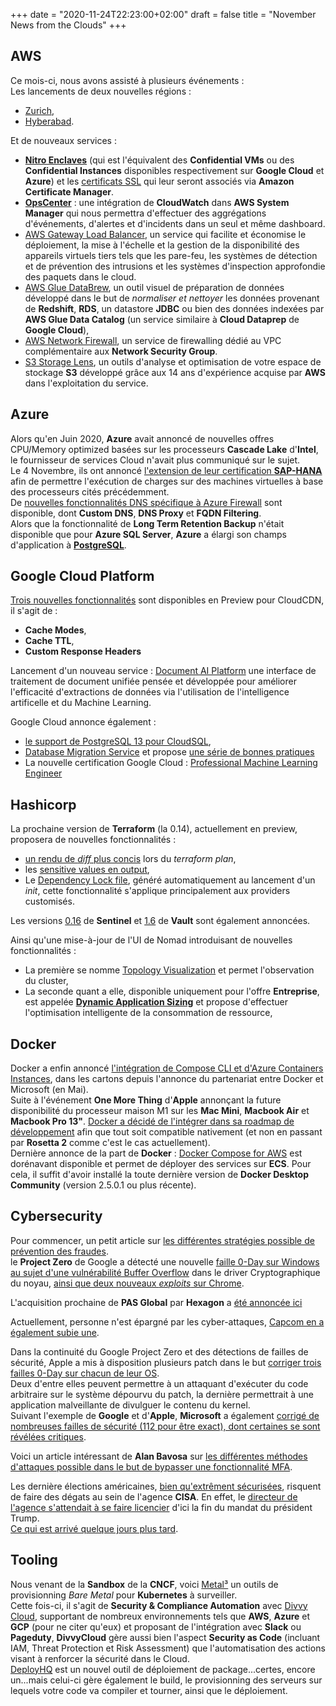 +++
date = "2020-11-24T22:23:00+02:00"
draft = false
title = "November News from the Clouds"
+++

## AWS
Ce mois-ci, nous avons assisté à plusieurs événements :  
Les lancements de deux nouvelles régions : 
- [Zurich](https://aws.amazon.com/fr/blogs/aws/in-the-works-new-aws-region-in-zurich-switzerland/?utm_source=feedburner&utm_medium=feed&utm_campaign=Feed%3A+AmazonWebServicesBlog+%28Amazon+Web+Services+Blog%29),  
- [Hyberabad](https://aws.amazon.com/fr/blogs/aws/in-the-works-aws-region-in-hyderabad-india/?utm_source=feedburner&utm_medium=feed&utm_campaign=Feed%3A+AmazonWebServicesBlog+%28Amazon+Web+Services+Blog%29).

Et de nouveaux services :  
- [**Nitro Enclaves**](https://aws.amazon.com/fr/about-aws/whats-new/2020/10/announcing-general-availability-of-aws-nitro-enclaves/) (qui est l'équivalent des **Confidential VMs** ou des **Confidential Instances** disponibles respectivement sur **Google Cloud** et **Azure**) et les [certificats SSL](https://aws.amazon.com/fr/about-aws/whats-new/2020/10/announcing-aws-certificate-manager-for-nitro-enclaves/) qui leur seront associés via **Amazon Certificate Manager**.  
- [**OpsCenter**](https://aws.amazon.com/fr/blogs/aws/a-new-integration-for-cloudwatch-alarms-and-opscenter/?utm_source=feedburner&utm_medium=feed&utm_campaign=Feed%3A+AmazonWebServicesBlog+%28Amazon+Web+Services+Blog%29) : une intégration de **CloudWatch** dans **AWS System Manager** qui nous permettra d'effectuer des aggrégations d'événements, d'alertes et d'incidents dans un seul et même dashboard.  
- [AWS Gateway Load Balancer](https://aws.amazon.com/fr/blogs/aws/introducing-aws-gateway-load-balancer-easy-deployment-scalability-and-high-availability-for-partner-appliances/?utm_source=feedburner&utm_medium=feed&utm_campaign=Feed%3A+AmazonWebServicesBlog+%28Amazon+Web+Services+Blog%29), un service qui facilite et économise le déploiement, la mise à l'échelle et la gestion de la disponibilité des appareils virtuels tiers tels que les pare-feu, les systèmes de détection et de prévention des intrusions et les systèmes d'inspection approfondie des paquets dans le cloud.  
- [AWS Glue DataBrew](https://aws.amazon.com/fr/blogs/aws/announcing-aws-glue-databrew-a-visual-data-preparation-tool-that-helps-you-clean-and-normalize-data-faster/?utm_source=feedburner&utm_medium=feed&utm_campaign=Feed%3A+AmazonWebServicesBlog+%28Amazon+Web+Services+Blog%29), un outil visuel de préparation de données développé dans le but de *normaliser et nettoyer* les données provenant de **Redshift**, **RDS**, un datastore **JDBC** ou bien des données indexées par **AWS Glue Data Catalog** (un service similaire à **Cloud Dataprep** de **Google Cloud**),  
- [AWS Network Firewall](https://aws.amazon.com/fr/blogs/aws/aws-network-firewall-new-managed-firewall-service-in-vpc/?utm_source=feedburner&utm_medium=feed&utm_campaign=Feed%3A+AmazonWebServicesBlog+%28Amazon+Web+Services+Blog%29), un service de firewalling dédié au VPC complémentaire aux **Network Security Group**.
- [S3 Storage Lens](https://aws.amazon.com/fr/blogs/aws/s3-storage-lens/?utm_source=feedburner&utm_medium=feed&utm_campaign=Feed%3A+AmazonWebServicesBlog+%28Amazon+Web+Services+Blog%29), un outils d'analyse et optimisation de votre espace de stockage **S3** développé grâce aux 14 ans d'expérience acquise par **AWS** dans l'exploitation du service.

## Azure
Alors qu'en Juin 2020, **Azure** avait annoncé de nouvelles offres CPU/Memory optimized basées sur les processeurs **Cascade Lake** d'**Intel**, le fournisseur de services Cloud n'avait plus communiqué sur le sujet.  
Le 4 Novembre, ils ont annoncé [l'extension de leur certification **SAP-HANA**](https://azure.microsoft.com/fr-fr/blog/reduce-costs-with-new-memoryoptimized-azure-virtual-machines-certified-for-sap-hana/) afin de permettre l'exécution de charges sur des machines virtuelles à base des processeurs cités précédemment.  
De [nouvelles fonctionnalités DNS spécifique à Azure Firewall](https://azure.microsoft.com/fr-fr/blog/new-enhanced-dns-features-in-azure-firewall-now-generally-available/) sont disponible, dont **Custom DNS**, **DNS Proxy** et **FQDN Filtering**.  
Alors que la fonctionnalité de **Long Term Retention Backup** n'était disponible que pour **Azure SQL Server**, **Azure** a élargi son champs d'application à [**PostgreSQL**](https://azure.microsoft.com/fr-fr/blog/azure-backup-for-azure-postgresql-long-term-retention-in-preview/).  

## Google Cloud Platform
[Trois nouvelles fonctionnalités](https://cloud.google.com/blog/products/networking/cloud-cdn-gets-improved-useability-features) sont disponibles en Preview pour CloudCDN, il s'agit de :  
- **Cache Modes**,  
- **Cache TTL**,
- **Custom Response Headers**

Lancement d'un nouveau service : [Document AI Platform](https://cloud.google.com/blog/products/ai-machine-learning/google-cloud-announces-document-ai-platform) une interface de traitement de document unifiée pensée et développée pour améliorer l'efficacité d'extractions de données via l'utilisation de l'intelligence artificelle et du Machine Learning.

Google Cloud annonce également :  
- [le support de PostgreSQL 13 pour CloudSQL](https://cloud.google.com/blog/products/databases/cloud-sql-database-service-adds-postgresql-13),  
- [Database Migration Service](https://cloud.google.com/blog/products/databases/database-migration-service-now-available-for-cloud-sql-and-more) et propose [une série de bonnes pratiques](https://cloud.google.com/blog/products/databases/tips-for-migrating-across-compatible-database-engines)  
- La nouvelle certification Google Cloud : [Professional Machine Learning Engineer](https://cloud.google.com/blog/products/ai-machine-learning/google-cloud-launches-machine-learning-engineer-certification)  

## Hashicorp
La prochaine version de **Terraform** (la 0.14), actuellement en preview, proposera de nouvelles fonctionnalités :  
- [un rendu de *diff* plus concis](https://www.hashicorp.com/blog/terraform-0-14-adds-a-new-concise-diff-format-to-terraform-plans) lors du *terraform plan*, 
- les [sensitive values en output](https://www.hashicorp.com/blog/terraform-0-14-adds-the-ability-to-redact-sensitive-values-in-console-output),
- Le [Dependency Lock file](https://www.hashicorp.com/blog/terraform-0-14-introduces-a-dependency-lock-file-for-providers), généré automatiquement au lancement d'un *init*, cette fonctionnalité s'applique principalement aux providers customisés. 

Les versions [0.16](https://www.hashicorp.com/blog/announcing-hashicorp-sentinel-0-16) de **Sentinel** et [1.6](https://www.hashicorp.com/blog/vault-1-6) de **Vault** sont également annoncées.  

Ainsi qu'une mise-à-jour de l'UI de Nomad introduisant de nouvelles fonctionnalités :  
- La première se nomme [Topology Visualization](https://www.hashicorp.com/blog/see-your-entire-cluster-at-once-with-nomad-s-topology-visualization) et permet l'observation du cluster,  
- La seconde quant a elle, disponible uniquement pour l'offre **Entreprise**, est appelée [**Dynamic Application Sizing**](https://www.hashicorp.com/blog/hashicorp-nomad-dynamic-application-sizing) et propose d'effectuer l'optimisation intelligente de la consommation de ressource,  

## Docker
Docker a enfin annoncé [l'intégration de Compose CLI et d'Azure Containers Instances](https://www.docker.com/blog/compose-cli-aci-integration-now-available/), dans les cartons depuis l'annonce du partenariat entre Docker et Microsoft (en Mai).  
Suite à l'événement **One More Thing** d'**Apple** annonçant la future disponibilité du processeur maison M1 sur les **Mac Mini**, **Macbook Air** et **Macbook Pro 13"**. [Docker a décidé de l'intégrer dans sa roadmap de développement](https://www.docker.com/blog/apple-silicon-m1-chips-and-docker/) afin que tout soit compatible nativement (et non en passant par **Rosetta 2** comme c'est le cas actuellement).  
Dernière annonce de la part de **Docker** : [Docker Compose for AWS](https://www.docker.com/blog/docker-compose-for-amazon-ecs-now-available/) est dorénavant disponible et permet de déployer des services sur **ECS**. Pour cela, il suffit d'avoir installé la toute dernière version de **Docker Desktop Community** (version 2.5.0.1 ou plus récente).

## Cybersecurity
Pour commencer, un petit article sur [les différentes stratégies possible de prévention des fraudes](https://www.darkreading.com/vulnerabilities---threats/fraud-prevention-strategies-to-prepare-for-the-future/a/d-id/1339172?_mc=rss_x_drr_edt_aud_dr_x_x-rss-simple).  
le **Project Zero** de Google a détecté une nouvelle [faille 0-Day sur Windows au sujet d'une vulnérabilité Buffer Overflow](https://www.schneier.com/blog/archives/2020/11/new-windows-zero-day.html) dans le driver Cryptographique du noyau, [ainsi que deux nouveaux *exploits* sur Chrome](https://www.welivesecurity.com/2020/11/03/google-squashes-two-more-chrome-bugs-active-attacks/?utm_source=feedburner&utm_medium=feed&utm_campaign=Feed%3A+eset%2Fblog+%28ESET+Blog%3A+We+Live+Security%29).

L'acquisition prochaine de **PAS Global** par **Hexagon** a [été annoncée ici](https://www.darkreading.com/iot/hexagon-announces-deal-to-acquire-pas-global/d/d-id/1339378?_mc=rss_x_drr_edt_aud_dr_x_x-rss-simple)

Actuellement, personne n'est épargné par les cyber-attaques, [Capcom en a également subie une](https://www.welivesecurity.com/2020/11/05/major-gaming-company-capcom-hit-cyberattack/?utm_source=feedburner&utm_medium=feed&utm_campaign=Feed%3A+eset%2Fblog+%28ESET+Blog%3A+We+Live+Security%29).  

Dans la continuité du Google Project Zero et des détections de failles de sécurité, Apple a mis à disposition plusieurs patch dans le but [corriger trois failles 0-Day sur chacun de leur OS](https://www.darkreading.com/vulnerabilities---threats/apple-patches-24-vulnerabilities-across-product-lines/d/d-id/1339399?_mc=rss_x_drr_edt_aud_dr_x_x-rss-simple).  
Deux d'entre elles peuvent permettre à un attaquant d'exécuter du code arbitraire sur le système dépourvu du patch, la dernière permettrait à une application malveillante de divulguer le contenu du kernel.  
Suivant l'exemple de **Google** et d'**Apple**, **Microsoft** a également [corrigé de nombreuses failles de sécurité (112 pour être exact), dont certaines se sont révélées critiques](https://www.darkreading.com/threat-intelligence/microsoft-patches-windows-kernel-flaw-under-active-attack/d/d-id/1339415?_mc=rss_x_drr_edt_aud_dr_x_x-rss-simple).  

Voici un article intéressant de **Alan Bavosa** sur [les différentes méthodes d'attaques possible dans le but de bypasser une fonctionnalité MFA](https://www.darkreading.com/vulnerabilities---threats/how-hackers-blend-attack-methods-to-bypass-mfa/a/d-id/1339370?_mc=rss_x_drr_edt_aud_dr_x_x-rss-simple).

Les dernière élections américaines, [bien qu'extrêment sécurisées](https://www.darkreading.com/edge/theedge/we-secured-the-election-now-how-do-we-secure-trust-in-results/b/d-id/1339433?_mc=rss_x_drr_edt_aud_dr_x_x-rss-simple), risquent de faire des dégats au sein de l'agence **CISA**. En effet, le [directeur de l'agence s'attendait à se faire licencier](https://www.darkreading.com/risk/cisa-director-expects-to-be-fired-following-secure-election/d/d-id/1339442?_mc=rss_x_drr_edt_aud_dr_x_x-rss-simple) d'ici la fin du mandat du président Trump.  
[Ce qui est arrivé quelque jours plus tard](https://www.darkreading.com/threat-intelligence/trump-fires-cisa-director-chris-krebs/d/d-id/1339476?_mc=rss_x_drr_edt_aud_dr_x_x-rss-simple).  

## Tooling
Nous venant de la **Sandbox** de la **CNCF**, voici [Metal³](https://metal3.io/?ref=https%3A%2F%2Fplay.google.com%2Fstore%2Fapps%2Fdetails%3Fid%3Dio.sundeep.android&hl=en_IN&gl=US) un outils de provisionning *Bare Metal* pour **Kubernetes** à surveiller.  
Cette fois-ci, il s'agit de **Security & Compliance Automation** avec [Divvy Cloud](https://divvycloud.com/), supportant de nombreux environnements tels que **AWS**, **Azure** et **GCP** (pour ne citer qu'eux) et proposant de l'intégration avec **Slack** ou **Pageduty**, **DivvyCloud** gère aussi bien l'aspect **Security as Code** (incluant IAM, Threat Protection et Risk Assessment) que l'automatisation des actions visant à renforcer la sécurité dans le Cloud.  
[DeployHQ](https://www.deployhq.com/) est un nouvel outil de déploiement de package...certes, encore un...mais celui-ci gère également le build, le provisionning des serveurs sur lequels votre code va compiler et tourner, ainsi que le déploiement.  

